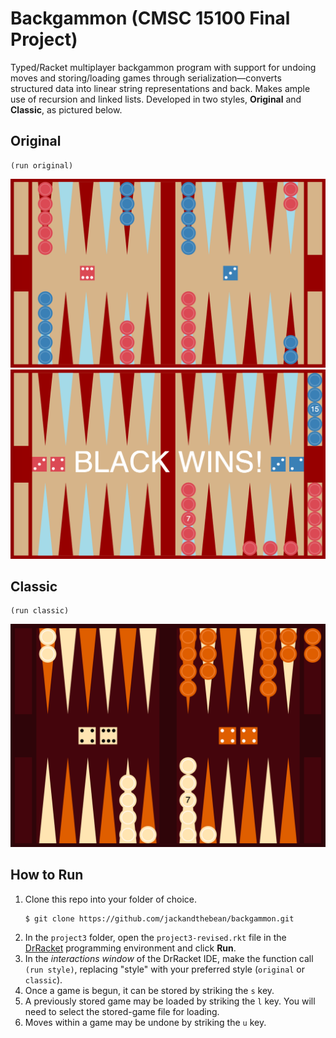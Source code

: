 # Backgammon (CMSC 15100 Final Project)
Typed/Racket multiplayer backgammon program with support for undoing moves and storing/loading games through serialization—converts structured data into linear string representations and back. Makes ample use of recursion and linked lists. Developed in two styles, **Original** and **Classic**, as pictured below.

## Original
```
(run original)
```
![Initial game, Original style](images/initial.png)
![Final game, Original style](images/final.png)

## Classic
```
(run classic)
```
![Classic style](images/classic-style.png)

## How to Run
1. Clone this repo into your folder of choice.
    ```
    $ git clone https://github.com/jackandthebean/backgammon.git
    ```
2. In the `project3` folder, open the `project3-revised.rkt` file in the [DrRacket](https://download.racket-lang.org) programming environment and click **Run**.
3. In the _interactions window_ of the DrRacket IDE, make the function call `(run style)`, replacing "style" with your preferred style (`original` or `classic`).
4. Once a game is begun, it can be stored by striking the `s` key.
5. A previously stored game may be loaded by striking the `l` key. You will need to select the stored-game file for loading.
6. Moves within a game may be undone by striking the `u` key.
